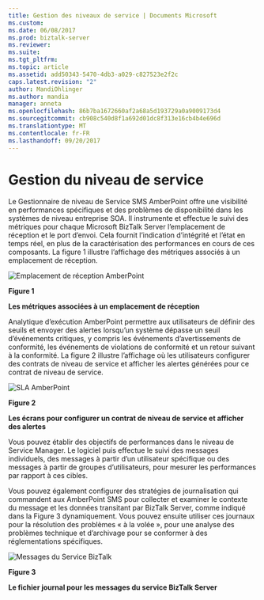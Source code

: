```yaml
---
title: Gestion des niveaux de service | Documents Microsoft
ms.custom: 
ms.date: 06/08/2017
ms.prod: biztalk-server
ms.reviewer: 
ms.suite: 
ms.tgt_pltfrm: 
ms.topic: article
ms.assetid: add50343-5470-4db3-a029-c827523e2f2c
caps.latest.revision: "2"
author: MandiOhlinger
ms.author: mandia
manager: anneta
ms.openlocfilehash: 86b7ba1672660af2a68a5d193729a0a9009173d4
ms.sourcegitcommit: cb908c540d8f1a692d01dc8f313e16cb4b4e696d
ms.translationtype: MT
ms.contentlocale: fr-FR
ms.lasthandoff: 09/20/2017
---
```

# <a name="service-level-management"></a>Gestion du niveau de service
Le Gestionnaire de niveau de Service SMS AmberPoint offre une visibilité en performances spécifiques et des problèmes de disponibilité dans les systèmes de niveau entreprise SOA. Il instrumente et effectue le suivi des métriques pour chaque Microsoft BizTalk Server l’emplacement de réception et le port d’envoi. Cela fournit l’indication d’intégrité et l’état en temps réel, en plus de la caractérisation des performances en cours de ces composants. La figure 1 illustre l’affichage des métriques associés à un emplacement de réception.  
  
 ![Emplacement de réception AmberPoint](../esb-toolkit/media/ch9-amberpointreceivelocation.gif "Ch9-AmberPointReceiveLocation")  
  
 **Figure 1**  
  
 **Les métriques associées à un emplacement de réception**  
  
 Analytique d’exécution AmberPoint permettre aux utilisateurs de définir des seuils et envoyer des alertes lorsqu’un système dépasse un seuil d’événements critiques, y compris les événements d’avertissements de conformité, les événements de violations de conformité et un retour suivant à la conformité. La figure 2 illustre l’affichage où les utilisateurs configurer des contrats de niveau de service et afficher les alertes générées pour ce contrat de niveau de service.  
  
 ![SLA AmberPoint](../esb-toolkit/media/ch9-amberpointsla.gif "Ch9-AmberPointSLA")  
  
 **Figure 2**  
  
 **Les écrans pour configurer un contrat de niveau de service et afficher des alertes**  
  
 Vous pouvez établir des objectifs de performances dans le niveau de Service Manager. Le logiciel puis effectue le suivi des messages individuels, des messages à partir d’un utilisateur spécifique ou des messages à partir de groupes d’utilisateurs, pour mesurer les performances par rapport à ces cibles.  
  
 Vous pouvez également configurer des stratégies de journalisation qui commandent aux AmberPoint SMS pour collecter et examiner le contexte du message et les données transitant par BizTalk Server, comme indiqué dans la Figure 3 dynamiquement. Vous pouvez ensuite utiliser ces journaux pour la résolution des problèmes « à la volée », pour une analyse des problèmes technique et d’archivage pour se conformer à des réglementations spécifiques.  
  
 ![Messages du Service BizTalk](../esb-toolkit/media/ch9-biztalkservicemessages.jpg "Ch9-BizTalkServiceMessages")  
  
 **Figure 3**  
  
 **Le fichier journal pour les messages du service BizTalk Server**